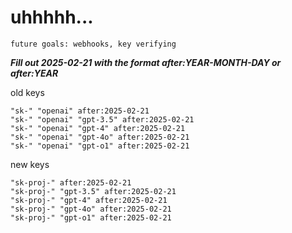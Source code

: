 # uhhhhh...

`future goals: webhooks, key verifying`



***Fill out 2025-02-21 with the format after:YEAR-MONTH-DAY or after:YEAR***

old keys
```
"sk-" "openai" after:2025-02-21
"sk-" "openai" "gpt-3.5" after:2025-02-21
"sk-" "openai" "gpt-4" after:2025-02-21
"sk-" "openai" "gpt-4o" after:2025-02-21
"sk-" "openai" "gpt-o1" after:2025-02-21
```

new keys
```
"sk-proj-" after:2025-02-21
"sk-proj-" "gpt-3.5" after:2025-02-21
"sk-proj-" "gpt-4" after:2025-02-21
"sk-proj-" "gpt-4o" after:2025-02-21
"sk-proj-" "gpt-o1" after:2025-02-21
```

